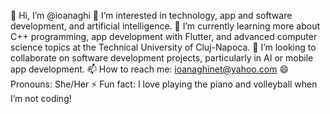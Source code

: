 👋 Hi, I’m @ioanaghi
👀 I’m interested in technology, app and software development, and artificial intelligence.
🌱 I’m currently learning more about C++ programming, app development with Flutter, and advanced computer science topics at the Technical University of Cluj-Napoca.
💞️ I’m looking to collaborate on software development projects, particularly in AI or mobile app development.
📫 How to reach me: ioanaghinet@yahoo.com
😄 Pronouns: She/Her
⚡ Fun fact: I love playing the piano and volleyball when I’m not coding!
